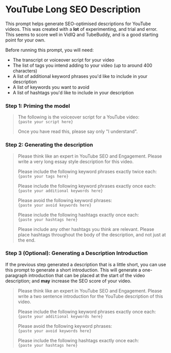 # YouTube Long SEO Description

This prompt helps generate SEO-optimised descriptions for YouTube videos. This was created with a **lot** of experimenting,
and trial and error. This seems to score well in VidIQ and TubeBuddy, and is a good starting point for your own.

Before running this prompt, you will need:

* The transcript or voiceover script for your video
* The list of tags you intend adding to your video (up to around 400 characters)
* A list of additional keyword phrases you'd like to include in your description
* A list of keywords you want to avoid
* A list of hashtags you'd like to include in your description

### Step 1: Priming the model

> The following is the voiceover script for a YouTube video:<br>
> `{paste your script here}`
>
> Once you have read this, please say only "I understand".

### Step 2: Generating the description

> Please think like an expert in YouTube SEO and Engagement. Please write a very long essay style description for this video.
>
> Please include the following keyword phrases exactly twice each:<br>
> `{paste your tags here}`
>
> Please include the following keyword phrases exactly once each:<br>
> `{paste your additional keywords here}`
>
> Please avoid the following keyword phrases:<br>
> `{paste your avoid keywords here}`
>
> Please include the following hashtags exactly once each:<br>
> `{paste your hashtags here}`
>
> Please include any other hashtags you think are relevant. Please place hashtags throughout the body of the description, and not just at the end.

### Step 3 (Optional): Generating a Description Introduction

If the previous step generated a description that is a little short, you can use this prompt to generate a short 
introduction. This will generate a one-paragraph introduction that can be placed at the start of the video
description; and **may** increase the SEO score of your video.

> Please think like an expert in YouTube SEO and Engagement. Please write a two sentence introduction for the YouTube description of this video.
>
> Please include the following keyword phrases exactly once each:<br>
> `{paste your additional keywords here}`
>
> Please avoid the following keyword phrases:<br>
> `{paste your avoid keywords here}`
>
> Please include the following hashtags exactly once each:<br>
> `{paste your hashtags here}`